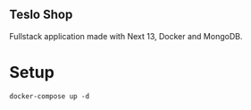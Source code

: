 ## Teslo Shop

Fullstack application made with Next 13, Docker and MongoDB.

# Setup

```
docker-compose up -d
```

